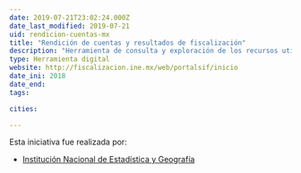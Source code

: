 ```yaml
---
date: 2019-07-21T23:02:24.000Z
date_last_modified: 2019-07-21
uid: rendicion-cuentas-mx
title: "Rendición de cuentas y resultados de fiscalización"
description: "Herramienta de consulta y exploración de los recursos utilizados durante el proceso electoral por cada candidato, así como la comparación de candidaturas y la descarga de informes,reportes y monitoreos."
type: Herramienta digital
website: http://fiscalizacion.ine.mx/web/portalsif/inicio
date_ini: 2018
date_end: 
tags:

cities: 

---
```


Esta iniciativa fue realizada por:

- [Institución Nacional de Estadística y Geografía](/organizaciones/ine-mx)
